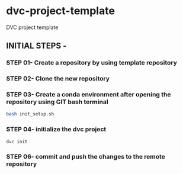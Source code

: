 # dvc-project-template
DVC project template

## INITIAL STEPS -

### STEP 01- Create a repository by using template repository

### STEP 02- Clone the new repository

### STEP 03- Create a conda environment after opening the repository using GIT bash terminal

```bash
bash init_setup.sh
```
### STEP 04- initialize the dvc project
```bash
dvc init
```

### STEP 06- commit and push the changes to the remote repository